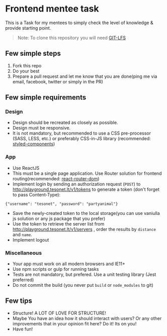 # Frontend mentee task

This is a Task for my mentees to simply check the level of knowledge & provide starting point.

> Note: To clone this repository you will need [GIT-LFS](https://git-lfs.github.com/)

## Few simple steps

1. Fork this repo
2. Do your best
3. Prepare a pull request and let me know that you are done(ping me via email, facebook, twitter or simply in the PR)

## Few simple requirements
### Design
* Design should be recreated as closely as possible.
* Design must be responsive.
* It is not mandatory, but recommended to use a CSS pre-processor (SASS, LESS, etc.) or preferably CSS-in-JS library (recommended: [styled-components](https://www.npmjs.com/package/styled-components))

### App
* Use ReactJS
* This must be a single page application. Use Router solution for frontend routing(recommended: [react-router-dom](https://www.npmjs.com/package/react-router-dom))
* Implement login by sending an authorization request (`POST`) to http://playground.tesonet.lt/v1/tokens to generate a token (don't forget to pass Content-Type):

```
{"username": "tesonet", "password": "partyanimal"}
```

* Save the newly-created token to the local storage(you can use vaniulla js solution or any js package that you prefer)
* Use the token to retrieve the server list from http://playground.tesonet.lt/v1/servers , order the results by `distance` and `name`.
* Implement logout

### Miscellaneous
* Your app must work on all modern browsers and IE11+
* Use npm scripts or gulp for running tasks
* Tests are not mandatory, but prefered. Use a unit testing library (Jest preferred)
* Do not commit the build (you never put `build` or `node_modules` to git)

## Few tips
* Structure! A LOT OF LOVE FOR STRUCTURE!
* Maybe You have an idea how it should interact with users? Or any other improvements that in your opinion fit here? Do it! Its on you!
* Have fun!

